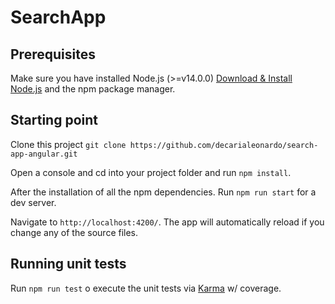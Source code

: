 # SearchApp

## Prerequisites

Make sure you have installed Node.js (>=v14.0.0) [Download & Install Node.js](https://nodejs.org/en/download/) and the npm package manager.

## Starting point

Clone this project
`git clone https://github.com/decarialeonardo/search-app-angular.git`

Open a console and cd into your project folder and run `npm install`.

After the installation of all the npm dependencies. Run `npm run start` for a dev server.

Navigate to `http://localhost:4200/`. The app will automatically reload if you change any of the source files.

## Running unit tests

Run `npm run test` o execute the unit tests via [Karma](https://karma-runner.github.io) w/ coverage.
